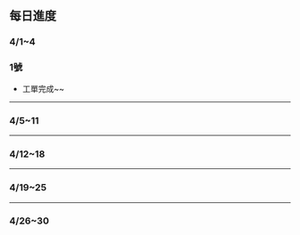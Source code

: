 ## 每日進度

### 4/1~4

  ### 1號
  - 工單完成~~
---

### 4/5~11
---

### 4/12~18
---

### 4/19~25
---

### 4/26~30